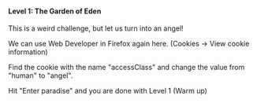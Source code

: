 #### Level 1: The Garden of Eden

This is a weird challenge, but let us turn into an angel!

We can use Web Developer in Firefox again here. (Cookies -> View cookie information)

Find the cookie with the name "accessClass" and change the value from "human" to "angel".

Hit "Enter paradise" and you are done with Level 1 (Warm up)